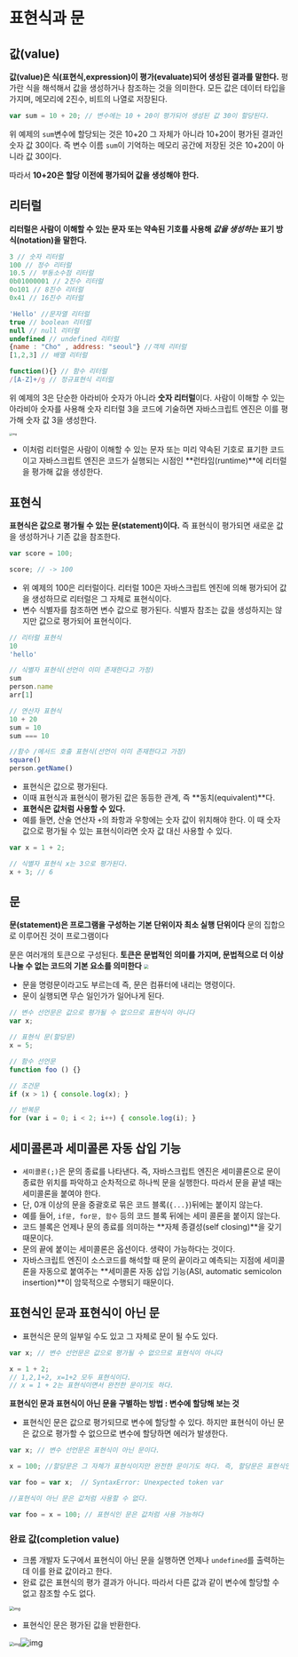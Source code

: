 # 표현식과 문



## 값(value)

**값(value)은 식(표현식,expression)이 평가(evaluate)되어 생성된 결과를 말한다.**
평가란 식을 해석해서 값을 생성하거나 참조하는 것을 의미한다.
모든 값은 데이터 타입을 가지며, 메모리에 2진수, 비트의 나열로 저장된다.

```javascript
var sum = 10 + 20; // 변수에는 10 + 20이 평가되어 생성된 값 30이 할당된다.
```

위 예제의 `sum`변수에 할당되는 것은 10+20 그 자체가 아니라 10+20이 평가된 결과인 숫자 값 30이다. 즉 변수 이름 `sum`이 기억하는 메모리 공간에 저장된 것은 10+20이 아니라 값 30이다.

따라서 **10+20은 할당 이전에 평가되어 값을 생성해야 한다.**



## 리터럴

**리터럴은 사람이 이해할 수 있는 문자 또는 약속된 기호를 사용해 *값을 생성하는* 표기 방식(notation)을 말한다.**

```javascript
3 // 숫자 리터럴
100 // 정수 리터럴
10.5 // 부동소수점 리터럴
0b01000001 // 2진수 리터럴
0o101 // 8진수 리터럴
0x41 // 16진수 리터럴

'Hello' //문자열 리터럴
true // boolean 리터럴
null // null 리터럴
undefined // undefined 리터럴
{name : "Cho" , address: "seoul"} //객체 리터럴
[1,2,3] // 배열 리터럴

function(){} // 함수 리터럴
/[A-Z]+/g // 정규표현식 리터럴
```

위 예제의 3은 단순한 아라비아 숫자가 아니라 **숫자 리터럴**이다. 사람이 이해할 수 있는 아라비아 숫자를 사용해 숫자 리터럴 3을 코드에 기술하면 자바스크립트 엔진은 이를 평가해 숫자 값 3을 생성한다.

<img src="https://poiemaweb.com/assets/fs-images/5-1.png" alt="img" style="zoom:33%;" />

- 이처럼 리터럴은 사람이 이해할 수 있는 문자 또는 미리 약속된 기호로 표기한 코드이고 자바스크립트 엔진은 코드가 실행되는 시점인 **런타임(runtime)**에 리터럴을 평가해 값을 생성한다.



## 표현식

**표현식은 값으로 평가될 수 있는 문(statement)이다.** 즉 표현식이 평가되면 새로운 값을 생성하거나 기존 값을 참조한다.

```javascript
var score = 100;

score; // -> 100
```

- 위 예제의 100은 리터럴이다. 리터럴 100은 자바스크립트 엔진에 의해 평가되어 값을 생성하므로 리터럴은 그 자체로 표현식이다.
- 변수 식별자를 참조하면 변수 값으로 평가된다. 식별자 참조는 값을 생성하지는 않지만 값으로 평가되어 표현식이다.

```javascript
// 리터럴 표현식
10
'hello'

// 식별자 표현식(선언이 이미 존재한다고 가정)
sum
person.name
arr[1]

// 연산자 표현식
10 + 20
sum = 10  
sum === 10

//함수 /메서드 호출 표현식(선언이 이미 존재한다고 가정)
square()
person.getName()
```

- 표현식은 값으로 평가된다.
- 이때 표현식과 표현식이 평가된 값은 동등한 관계, 즉 **동치(equivalent)**다.
- **표현식은 값처럼 사용할 수 있다.**
- 예를 들면, 산술 연산자 `+`의 좌항과 우항에는 숫자 값이 위치해야 한다. 이 때 숫자 값으로 평가될 수 있는 표현식이라면 숫자 값 대신 사용할 수 있다.

```javascript
var x = 1 + 2;

// 식별자 표현식 x는 3으로 평가된다.
x + 3; // 6
```



## 문

**문(statement)은 프로그램을 구성하는 기본 단위이자 최소 실행 단위이다**
문의 집합으로 이루어진 것이 프로그램이다

문은 여러개의 토큰으로 구성된다.
**토큰은 문법적인 의미를 가지며, 문법적으로 더 이상 나눌 수 없는 코드의 기본 요소를 의미한다**
<img src="https://poiemaweb.com/assets/fs-images/5-2.png" style="zoom:50%;" />

- 문을 명령문이라고도 부르는데 즉, 문은 컴퓨터에 내리는 명령이다.
- 문이 실행되면 무슨 일인가가 일어나게 된다.

```javascript
// 변수 선언문은 값으로 평가될 수 없으므로 표현식이 아니다
var x;

// 표현식 문(할당문)
x = 5;

// 함수 선언문
function foo () {}

// 조건문
if (x > 1) { console.log(x); }

// 반복문
for (var i = 0; i < 2; i++) { console.log(i); }
```



## 세미콜론과 세미콜론 자동 삽입 기능

- `세미콜론(;)`은 문의 종료를 나타낸다. 즉, 자바스크립트 엔진은 세미콜론으로 문이 종료한 위치를 파악하고 순차적으로 하나씩 문을 실행한다. 따라서 문을 끝낼 때는 세미콜론을 붙여야 한다.
- 단, 0개 이상의 문을 중괄호로 묶은 코드 블록(`{...}`)뒤에는 붙이지 않는다.
- 예를 들어, `if문, for문, 함수` 등의 코드 블록 뒤에는 세미 콜론을 붙이지 않는다.
- 코드 블록은 언제나 문의 종료를 의미하는 **자체 종결성(self closing)**을 갖기 때문이다.
- 문의 끝에 붙이는 세미콜론은 옵션이다. 생략이 가능하다는 것이다.
- 자바스크립트 엔진이 소스코드를 해석할 때 문의 끝이라고 예측되는 지점에 세미콜론을 자동으로 붙여주는 **세미콜론 자동 삽입 기능(ASI, automatic semicolon insertion)**이 암묵적으로 수행되기 때문이다.



## 표현식인 문과 표현식이 아닌 문

- 표현식은 문의 일부일 수도 있고 그 자체로 문이 될 수도 있다.

```javascript
var x; // 변수 선언문은 값으로 평가될 수 없으므로 표현식이 아니다

x = 1 + 2; 
// 1,2,1+2, x=1+2 모두 표현식이다.
// x = 1 + 2는 표현식이면서 완전한 문이기도 하다.
```

**표현식인 문과 표현식이 아닌 문을 구별하는 방법 : 변수에 할당해 보는 것**

- 표현식인 문은 값으로 평가되므로 변수에 할당할 수 있다. 하지만 표현식이 아닌 문은 값으로 평가할 수 없으므로 변수에 할당하면 에러가 발생한다.

```javascript
var x; // 변수 선언문은 표현식이 아닌 문이다.

x = 100; //할당문은 그 자체가 표현식이지만 완전한 문이기도 하다. 즉, 할당문은 표현식인 문이다.
```

```javascript
var foo = var x;  // SyntaxError: Unexpected token var

//표현식이 아닌 문은 값처럼 사용할 수 없다.
```

```javascript
var foo = x = 100; // 표현식인 문은 값처럼 사용 가능하다
```



### 완료 값(completion value)

- 크롬 개발자 도구에서 표현식이 아닌 문을 실행하면 언제나 `undefined`를 출력하는데 이를 완료 값이라고 한다.
- 완료 값은 표현식의 평가 결과가 아니다. 따라서 다른 값과 같이 변수에 할당할 수 없고 참조할 수도 없다.

<img src="https://poiemaweb.com/assets/fs-images/5-4.png" alt="img" style="zoom:50%;" />

- 표현식인 문은 평가된 값을 반환한다.

<img src="https://poiemaweb.com/assets/fs-images/5-4.png" alt="img" style="zoom:50%;" />![img](https://poiemaweb.com/assets/fs-images/5-5.png)